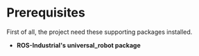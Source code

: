 # Prerequisites
First of all, the project need these supporting packages installed.
* **ROS-Industrial's universal_robot package**